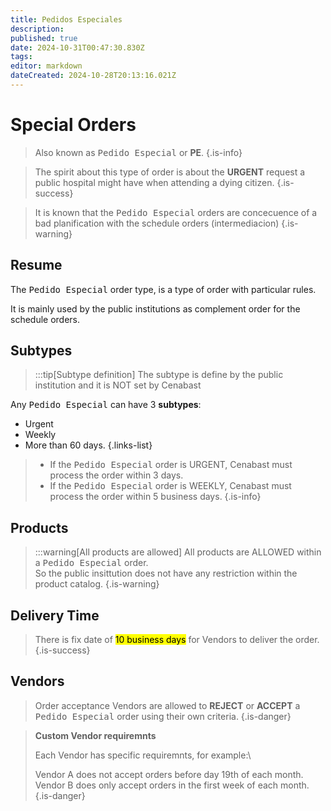 ```yaml
---
title: Pedidos Especiales
description: 
published: true
date: 2024-10-31T00:47:30.830Z
tags: 
editor: markdown
dateCreated: 2024-10-28T20:13:16.021Z
---
```


# Special Orders 

> Also known as <kbd>Pedido Especial</kbd> or **PE**.
{.is-info}


> The spirit about this type of order is about the **URGENT** request a public hospital might have when attending a dying citizen.
{.is-success}


> It is known that the <kbd>Pedido Especial</kbd> orders are concecuence of a bad planification with the schedule orders (intermediacion)
{.is-warning}


## Resume

The <kbd>Pedido Especial</kbd> order type, is a type of order with particular rules.

It is mainly used by the public institutions as complement order for the schedule orders.

## Subtypes

> :::tip[Subtype definition]
> The subtype is define by the public institution and it is NOT set by Cenabast

Any <kbd>Pedido Especial</kbd> can have 3 **subtypes**:

- Urgent
- Weekly
- More than 60 days.
{.links-list}


> - If the <kbd>Pedido Especial</kbd> order is URGENT, Cenabast must process the order within 3 days.
> - If the <kbd>Pedido Especial</kbd> order is WEEKLY, Cenabast must process the order within 5 business days.
{.is-info}


## Products

> :::warning[All products are allowed]
> All products are ALLOWED within a <kbd>Pedido Especial</kbd> order.\
> So the public insittution does not have any restriction within the product catalog. 
{.is-warning}


## Delivery Time


> There is fix date of <mark>10 business days</mark> for Vendors to deliver the order.
{.is-success}


## Vendors

> Order acceptance
> Vendors are allowed to **REJECT** or **ACCEPT** a <kbd>Pedido Especial</kbd> order using their own criteria. 
{.is-danger}


> **Custom Vendor requiremnts**
>
> Each Vendor has specific requiremnts, for example:\
> 
> Vendor A does not accept orders before day 19th of each month.
> Vendor B does only accept orders in the first week of each month.
{.is-danger}
